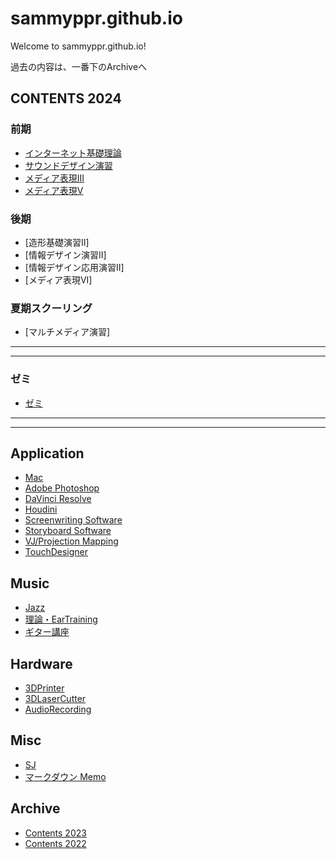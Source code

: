 # sammyppr.github.io

Welcome to sammyppr.github.io!

過去の内容は、一番下のArchiveへ

## CONTENTS 2024
### 前期
- [インターネット基礎理論](2024/BasicTheoryOfInternet/index.md)
- [サウンドデザイン演習](2024/SoundDesign/)
- [メディア表現III](2024/MediaRepresentationIII/)
- [メディア表現V](2024/MediaRepresentationV/)

### 後期
- [造形基礎演習II]
- [情報デザイン演習II]
- [情報デザイン応用演習II]
- [メディア表現VI]

### 夏期スクーリング
- [マルチメディア演習]


---
---
### ゼミ
- [ゼミ](Seminar_Sammy/)

---
---


## Application
<!--
- [デジタルクリエイティブ授業 by Adobe](http://adc.thu.ac.jp/digital-creative-course/)
-->
- [Mac](./Mac/index.md)
- [Adobe Photoshop](App/Photoshop/AdobePhotoshop.md)
- [DaVinci Resolve](App/DavinciResolve/index.md)
- [Houdini](App/Houdini/index.md)
- [Screenwriting Software](App/ScreenwritingSoftware/index.md)
- [Storyboard Software](App/Storyboard/index.md)
- [VJ/Projection Mapping](App/VJ/)
- [TouchDesigner](App/TouchDesigner/index.md)

## Music
- [Jazz](Music/Jazz/index.md)
- [理論・EarTraining](Music/theory.md)
- [ギター講座](Music/Guitar/index.md)

## Hardware
- [3DPrinter](./Hardware/3DPrinter/index.md)
- [3DLaserCutter](./Hardware/3DLaserCutter/index.md)
- [AudioRecording](./Hardware/Audio/index.md)

## Misc

- [SJ](sj/index.md)
- [マークダウン Memo](./markdown_memo.md)

## Archive
- [Contents 2023](2023/index.md)
- [Contents 2022](2022/index.md)
  
